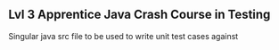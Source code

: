 ## Lvl 3 Apprentice Java Crash Course in Testing


Singular java src file to be used to write unit test cases against
